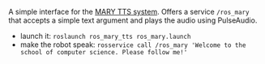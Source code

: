 A simple interface for the [MARY TTS system](http://mary.dfki.de/). Offers a service `/ros_mary` that accepts a simple text argument and plays the audio using PulseAudio.

* launch it: `roslaunch ros_mary_tts ros_mary.launch`
* make the robot speak: `rosservice call /ros_mary 'Welcome to the school of computer science. Please follow me!'`



